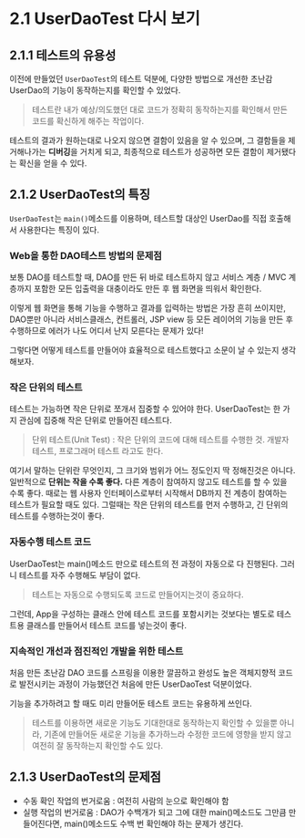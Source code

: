 # 2.1 UserDaoTest 다시 보기

## 2.1.1 테스트의 유용성

이전에 만들었던 `UserDaoTest`의 테스트 덕분에, 다양한 방법으로 개선한 초난감 UserDao의 기능이 동작하는지를 확인할 수 있었다.

> 테스트란 내가 예상/의도했던 대로 코드가 정확히 동작하는지를 확인해서 만든 코드를 확신하게 해주는 작업이다.

테스트의 결과가 원하는대로 나오지 않으면 결함이 있음을 알 수 있으며, 그 결함들을 제거해나가는 **디버깅**을 거치게 되고, 최종적으로 테스트가 성공하면 모든 결함이 제거됐다는 확신을 얻을 수 있다.

## 2.1.2 UserDaoTest의 특징

`UserDaoTest`는 `main()`메소드를 이용하며, 테스트할 대상인 UserDao를 직접 호출해서 사용한다는 특징이 있다.

### Web을 통한 DAO테스트 방법의 문제점
보통 DAO를 테스트할 때, DAO를 만든 뒤 바로 테스트하지 않고 서비스 계층 / MVC 계층까지 포함한 모든 입출력을 대충이라도 만든 후 웹 화면을 띄워서 확인한다. 

이렇게 웹 화면을 통해 기능을 수행하고 결과를 입력하는 방법은 가장 흔히 쓰이지만, DAO뿐만 아니라 서비스클래스, 컨트롤러, JSP view 등 모든 레이어의 기능을 만든 후 수행하므로 에러가 나도 어디서 난지 모른다는 문제가 있다!

그렇다면 어떻게 테스트를 만들어야 효율적으로 테스트했다고 소문이 날 수 있는지 생각해보자.

### 작은 단위의 테스트
테스트는 가능하면 작은 단위로 쪼개서 집중할 수 있어야 한다. UserDaoTest는 한 가지 관심에 집중해 작은 단위로 만들어진 테스트다.

> 단위 테스트(Unit Test) : 작은 단위의 코드에 대해 테스트를 수행한 것. 개발자 테스트, 프로그래머 테스트 라고도 한다.

여기서 말하는 단위란 무엇인지, 그 크기와 범위가 어느 정도인지 딱 정해진것은 아니다. 일반적으로 **단위는 작을 수록 좋다.** 다른 계층이 참여하지 않고도 테스트를 할 수 있을 수록 좋다. 때로는 웹 사용자 인터페이스로부터 시작해서 DB까지 전 계층이 참여하는 테스트가 필요할 때도 있다. 그럴때는 작은 단위의 테스트를 먼저 수행하고, 긴 단위의 테스트를 수행하는것이 좋다. 
### 자동수행 테스트 코드

UserDaoTest는 main()메소드 만으로 테스트의 전 과정이 자동으로 다 진행된다. 그러니 테스트를 자주 수행해도 부담이 없다.

> 테스트는 자동으로 수행되도록 코드로 만들어지는것이 중요하다.

그런데, App을 구성하는 클래스 안에 테스트 코드를 포함시키는 것보다는 별도로 테스트용 클래스를 만들어서 테스트 코드를 넣는것이 좋다. 

### 지속적인 개선과 점진적인 개발을 위한 테스트
처음 만든 초난감 DAO 코드를 스프링을 이용한 깔끔하고 완성도 높은 객체지향적 코드로 발전시키는 과정이 가능했던건 처음에 만든 UserDaoTest 덕분이었다. 

기능을 추가하려고 할 때도 미리 만들어둔 테스트 코드는 유용하게 쓰인다.

> 테스트를 이용하면 새로운 기능도 기대한대로 동작하는지 확인할 수 있을뿐 아니라, 기존에 만들어둔 새로운 기능을 추가하느라 수정한 코드에 영향을 받지 않고 여전히 잘 동작하는지 확인할 수도 있다.


## 2.1.3 UserDaoTest의 문제점

- 수동 확인 작업의 번거로움 : 여전히 사람의 눈으로 확인해야 함
- 실행 작업의 번거로움 : DAO가 수백개가 되고 그에 대한 main()메소드도 그만큼 만들어진다면, main()메소드도 수백 번 확인해야 하는 문제가 생긴다. 
